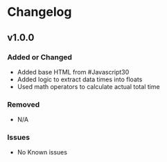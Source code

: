 # Changelog

## v1.0.0

### Added or Changed
- Added base HTML from #Javascript30
- Added logic to extract data times into floats
- Used math operators to calculate actual total time

### Removed

- N/A

### Issues

- No Known issues